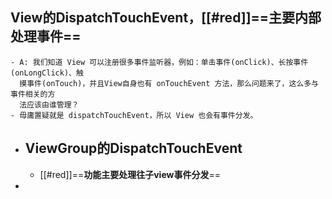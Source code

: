 ## View的DispatchTouchEvent，[[#red]]==**主要内部处理事件**==
	- A: 我们知道 View 可以注册很多事件监听器，例如：单击事件(onClick)、长按事件(onLongClick)、触
	  摸事件(onTouch)，并且View自身也有 onTouchEvent 方法，那么问题来了，这么多与事件相关的方
	  法应该由谁管理？
	- 毋庸置疑就是 dispatchTouchEvent，所以 View 也会有事件分发。
- ## ViewGroup的DispatchTouchEvent
	- [[#red]]==**功能主要处理往子view事件分发**==
-